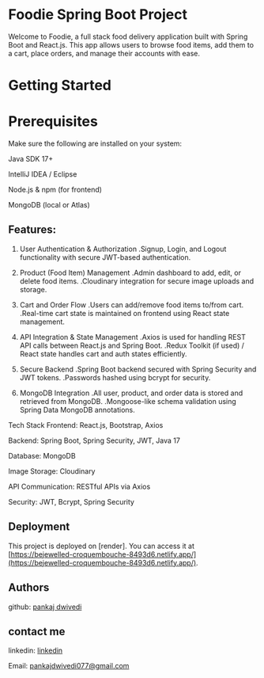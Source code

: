 #  Foodie Spring Boot Project

Welcome to Foodie, a full stack food delivery application built with Spring Boot and React.js. This app allows users to browse food items, add them to a cart, place orders, and manage their accounts with ease.

# Getting Started

# Prerequisites

Make sure the following are installed on your system:

Java SDK 17+

IntelliJ IDEA / Eclipse

Node.js & npm (for frontend)

MongoDB (local or Atlas)

## Features:

1. User Authentication & Authorization
   .Signup, Login, and Logout functionality with secure JWT-based authentication.

2. Product (Food Item) Management
   .Admin dashboard to add, edit, or delete food items.
   .Cloudinary integration for secure image uploads and storage.

3. Cart and Order Flow
   .Users can add/remove food items to/from cart.
   .Real-time cart state is maintained on frontend using React state management.

4. API Integration & State Management
   .Axios is used for handling REST API calls between React.js and Spring Boot.
   .Redux Toolkit (if used) / React state handles cart and auth states efficiently.

5. Secure Backend
   .Spring Boot backend secured with Spring Security and JWT tokens.
   .Passwords hashed using bcrypt for security.

6. MongoDB Integration
   .All user, product, and order data is stored and retrieved from MongoDB.
   .Mongoose-like schema validation using Spring Data MongoDB annotations.


Tech Stack
Frontend: React.js, Bootstrap, Axios

Backend: Spring Boot, Spring Security, JWT, Java 17

Database: MongoDB

Image Storage: Cloudinary

API Communication: RESTful APIs via Axios

Security: JWT, Bcrypt, Spring Security

## Deployment

This project is deployed on [render]. You can access it at [https://bejewelled-croquembouche-8493d6.netlify.app/](https://bejewelled-croquembouche-8493d6.netlify.app/).

## Authors
 
github: [pankaj dwivedi](https://github.com/pankajdwivedi077)

## contact me 

linkedin: [linkedin](https://www.linkedin.com/in/pankaj-dwivedi-/)

Email: pankajdwivedi077@gmail.com

